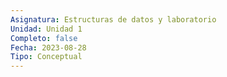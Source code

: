 ```yaml
---
Asignatura: Estructuras de datos y laboratorio
Unidad: Unidad 1
Completo: false
Fecha: 2023-08-28
Tipo: Conceptual
---
```

